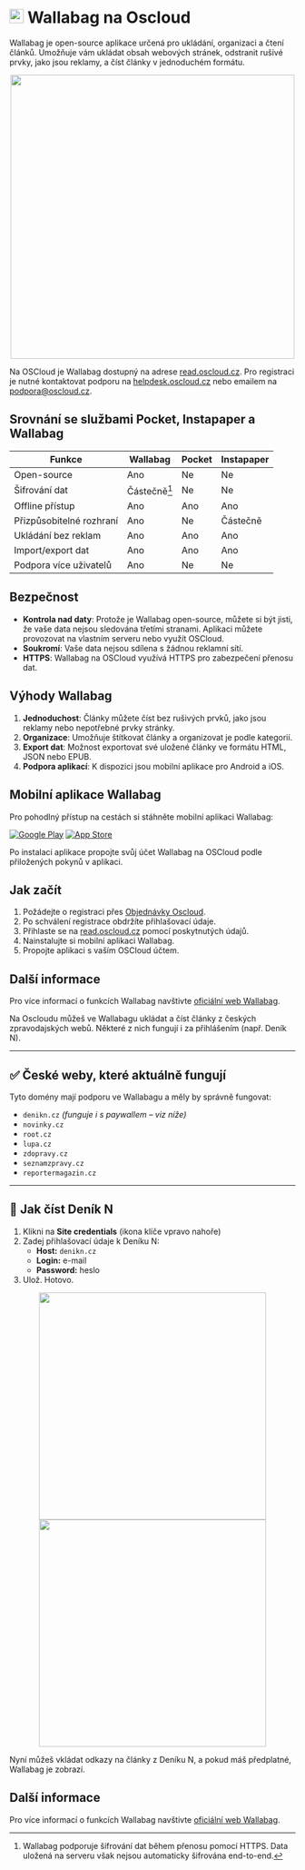 # <img src="/img/wallabag-logo.png" width="25px"> Wallabag na Oscloud

Wallabag je open-source aplikace určená pro ukládání, organizaci a čtení článků. Umožňuje vám ukládat obsah webových stránek, odstranit rušivé prvky, jako jsou reklamy, a číst články v jednoduchém formátu.

<center>
<img src="/img/wallabag_app.png" class="shadow" width="500px">
</center>


Na OSCloud je Wallabag dostupný na adrese [read.oscloud.cz](https://read.oscloud.cz/). Pro registraci je nutné kontaktovat podporu na [helpdesk.oscloud.cz](https://helpdesk.oscloud.cz/help/3020290644) nebo emailem na [podpora@oscloud.cz](mailto:podpora@oscloud.cz).

## Srovnání se službami Pocket, Instapaper a Wallabag

| Funkce                      | Wallabag     | Pocket      | Instapaper |
|-----------------------------|--------------|-------------|------------|
| Open-source                 | Ano          | Ne          | Ne         |
| Šifrování dat               | Částečně[^1] | Ne          | Ne         |
| Offline přístup             | Ano          | Ano         | Ano        |
| Přizpůsobitelné rozhraní    | Ano          | Ne          | Částečně   |
| Ukládání bez reklam         | Ano          | Ano         | Ano        |
| Import/export dat           | Ano          | Ano         | Ano        |
| Podpora více uživatelů      | Ano          | Ne          | Ne         |

[^1]: Wallabag podporuje šifrování dat během přenosu pomocí HTTPS. Data uložená na serveru však nejsou automaticky šifrována end-to-end.

## Bezpečnost

- **Kontrola nad daty**: Protože je Wallabag open-source, můžete si být jisti, že vaše data nejsou sledována třetími stranami. Aplikaci můžete provozovat na vlastním serveru nebo využít OSCloud.
- **Soukromí**: Vaše data nejsou sdílena s žádnou reklamní sítí.
- **HTTPS**: Wallabag na OSCloud využívá HTTPS pro zabezpečení přenosu dat.

## Výhody Wallabag

1. **Jednoduchost**: Články můžete číst bez rušivých prvků, jako jsou reklamy nebo nepotřebné prvky stránky.
2. **Organizace**: Umožňuje štítkovat články a organizovat je podle kategorií.
3. **Export dat**: Možnost exportovat své uložené články ve formátu HTML, JSON nebo EPUB.
4. **Podpora aplikací**: K dispozici jsou mobilní aplikace pro Android a iOS.

## Mobilní aplikace Wallabag

Pro pohodlný přístup na cestách si stáhněte mobilní aplikaci Wallabag:

[![Google Play](https://upload.wikimedia.org/wikipedia/commons/7/78/Google_Play_Store_badge_EN.svg)](https://play.google.com/store/apps/details?id=fr.gaulupeau.apps.InThePoche)
[![App Store](https://developer.apple.com/assets/elements/badges/download-on-the-app-store.svg)](https://apps.apple.com/us/app/wallabag/id1170800946)


Po instalaci aplikace propojte svůj účet Wallabag na OSCloud podle přiložených pokynů v aplikaci.

## Jak začít

1. Požádejte o registraci přes [Objednávky Oscloud](https://helpdesk.oscloud.cz/help/3020290644).
2. Po schválení registrace obdržíte přihlašovací údaje.
3. Přihlaste se na [read.oscloud.cz](https://read.oscloud.cz/) pomocí poskytnutých údajů.
4. Nainstalujte si mobilní aplikaci Wallabag.
5. Propojte aplikaci s vaším OSCloud účtem.

## Další informace

Pro více informací o funkcích Wallabag navštivte [oficiální web Wallabag](https://wallabag.org/).

Na Oscloudu můžeš ve Wallabagu ukládat a číst články z českých zpravodajských webů. Některé z nich fungují i za přihlášením (např. Deník N).

---

## ✅ České weby, které aktuálně fungují

Tyto domény mají podporu ve Wallabagu a měly by správně fungovat:

-  `denikn.cz` *(funguje i s paywallem – viz níže)*
-  `novinky.cz`
-  `root.cz`
-  `lupa.cz`
-  `zdopravy.cz`
-  `seznamzpravy.cz`
-  `reportermagazin.cz`

---

## 🔐 Jak číst Deník N

1. Klikni na **Site credentials** (ikona klíče vpravo nahoře)
2. Zadej přihlašovací údaje k Deníku N:
   - **Host:** `denikn.cz`
   - **Login:** e-mail
   - **Password:** heslo
3. Ulož. Hotovo.

<center>
<img src="/img/denik_walabag1.png" class="shadow" width="400px">
</center>

<center>
<img src="/img/denik_walabag2.png" class="shadow" width="400px">
</center>

Nyní můžeš vkládat odkazy na články z Deníku N, a pokud máš předplatné, Wallabag je zobrazí.

## Další informace

Pro více informací o funkcích Wallabag navštivte [oficiální web Wallabag](https://wallabag.org/).

